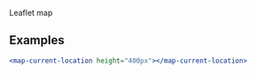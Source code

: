 Leaflet map

## Examples



```jsx
<map-current-location height="400px"></map-current-location>
```
